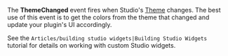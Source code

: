 The **ThemeChanged** event fires when Studio's [Theme](https://developer.roblox.com/en-us/api-reference/property/Studio/Theme) changes. The best use of this event is to get the colors from the theme that changed and update your plugin's UI accordingly.

See the `Articles/building studio widgets|Building Studio Widgets` tutorial for details on working with custom Studio widgets.
